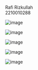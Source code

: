 Rafi Rizkullah    
2210010288



![image](https://github.com/user-attachments/assets/d669984f-c23d-41e9-b14f-0005188d2da1)

![image](https://github.com/user-attachments/assets/a402d1a3-bfc7-4f55-8f8b-b73448b2ffc3)


![image](https://github.com/user-attachments/assets/513aef87-f641-4d3e-9493-44941f95ab03)


![image](https://github.com/user-attachments/assets/39c7ff82-99ca-46ad-b37e-06547e4a9b6c)


![image](https://github.com/user-attachments/assets/bab80627-adc0-435b-97a6-8d2726b0cdf3)
